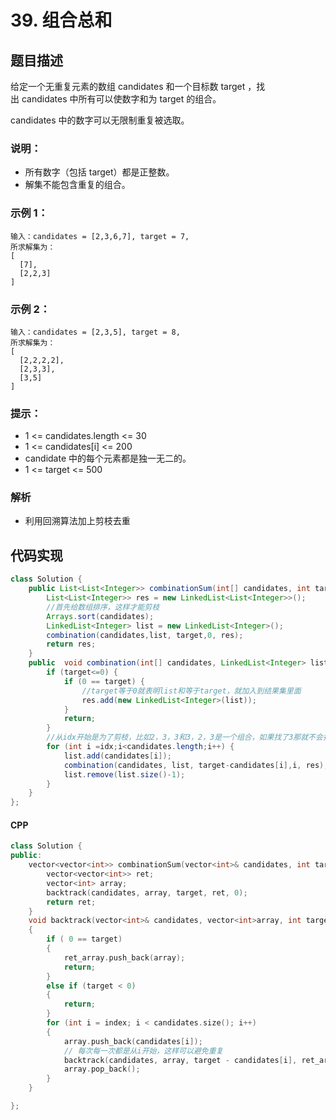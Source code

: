 # 39. 组合总和

## 题目描述
给定一个无重复元素的数组 candidates 和一个目标数 target ，找出 candidates 中所有可以使数字和为 target 的组合。

candidates 中的数字可以无限制重复被选取。

### 说明：

 - 所有数字（包括 target）都是正整数。
 - 解集不能包含重复的组合。
 
### 示例 1：
```
输入：candidates = [2,3,6,7], target = 7,
所求解集为：
[
  [7],
  [2,2,3]
]
```
### 示例 2：
```
输入：candidates = [2,3,5], target = 8,
所求解集为：
[
  [2,2,2,2],
  [2,3,3],
  [3,5]
]
```

### 提示：

 - 1 <= candidates.length <= 30
 - 1 <= candidates[i] <= 200
 - candidate 中的每个元素都是独一无二的。
 - 1 <= target <= 500

### 解析
 - 利用回溯算法加上剪枝去重





## 代码实现
```Java
class Solution {
    public List<List<Integer>> combinationSum(int[] candidates, int target) {
        List<List<Integer>> res = new LinkedList<List<Integer>>();
        //首先给数组排序，这样才能剪枝 
		Arrays.sort(candidates);
        LinkedList<Integer> list = new LinkedList<Integer>(); 
        combination(candidates,list, target,0, res); 
        return res;
    }
    public  void combination(int[] candidates, LinkedList<Integer> list, int target,int idx,List<List<Integer>> res) {
		if (target<=0) {
			if (0 == target) {
                //target等于0就表明list和等于target，就加入到结果集里面
				res.add(new LinkedList<Integer>(list));
			}
			return;
		}
		//从idx开始是为了剪枝，比如2，3，3和3，2，3是一个组合，如果找了3那就不会找2，因为数组排过序，并且下标是从idx开始的
		for (int i =idx;i<candidates.length;i++) {
			list.add(candidates[i]);
			combination(candidates, list, target-candidates[i],i, res);
			list.remove(list.size()-1);
		}
	}
};
```
#### CPP
```C++
class Solution {
public:
    vector<vector<int>> combinationSum(vector<int>& candidates, int target) {
        vector<vector<int>> ret;
        vector<int> array;
        backtrack(candidates, array, target, ret, 0);
        return ret;
    }
    void backtrack(vector<int>& candidates, vector<int>array, int target, vector<vector<int>>& ret_array, int index)
    {
        if ( 0 == target)
        {
            ret_array.push_back(array);
            return;
        }
        else if (target < 0)
        {
            return;
        }
        for (int i = index; i < candidates.size(); i++)
        {
            array.push_back(candidates[i]);
			// 每次每一次都是从i开始，这样可以避免重复
            backtrack(candidates, array, target - candidates[i], ret_array, i);
            array.pop_back();
        }
    }

};
```